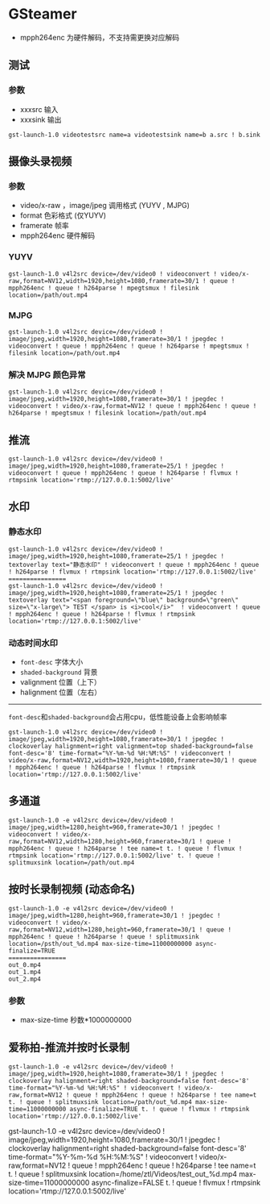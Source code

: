# GSteamer

- mpph264enc 为硬件解码，不支持需更换对应解码

## 测试

### 参数

- xxxsrc 输入
- xxxsink 输出

```shell
gst-launch-1.0 videotestsrc name=a videotestsink name=b a.src ! b.sink
```

## 摄像头录视频

### 参数

- video/x-raw ，image/jpeg 调用格式 (YUYV , MJPG)
- format 色彩格式 (仅YUYV)
- framerate 帧率
- mpph264enc 硬件解码

### YUYV

```shell
gst-launch-1.0 v4l2src device=/dev/video0 ! videoconvert ! video/x-raw,format=NV12,width=1920,height=1080,framerate=30/1 ! queue ! mpph264enc ! queue ! h264parse ! mpegtsmux ! filesink location=/path/out.mp4
```

### MJPG

```shell
gst-launch-1.0 v4l2src device=/dev/video0 ! image/jpeg,width=1920,height=1080,framerate=30/1 ! jpegdec ! videoconvert ! queue ! mpph264enc ! queue ! h264parse ! mpegtsmux ! filesink location=/path/out.mp4
```

### 解决 MJPG 颜色异常

```shell
gst-launch-1.0 v4l2src device=/dev/video0 ! image/jpeg,width=1920,height=1080,framerate=30/1 ! jpegdec ! videoconvert ! video/x-raw,format=NV12 ! queue ! mpph264enc ! queue ! h264parse ! mpegtsmux ! filesink location=/path/out.mp4
```



## 推流

```shell
gst-launch-1.0 v4l2src device=/dev/video0 ! image/jpeg,width=1920,height=1080,framerate=25/1 ! jpegdec ! videoconvert ! queue ! mpph264enc ! queue ! h264parse ! flvmux ! rtmpsink location='rtmp://127.0.0.1:5002/live'
```

## 水印

### 静态水印

```shell
gst-launch-1.0 v4l2src device=/dev/video0 ! image/jpeg,width=1920,height=1080,framerate=25/1 ! jpegdec ! textoverlay text="静态水印" ! videoconvert ! queue ! mpph264enc ! queue ! h264parse ! flvmux ! rtmpsink location='rtmp://127.0.0.1:5002/live'
================
gst-launch-1.0 v4l2src device=/dev/video0 ! image/jpeg,width=1920,height=1080,framerate=25/1 ! jpegdec ! textoverlay text="<span foreground=\"blue\" background=\"green\" size=\"x-large\"> TEST </span> is <i>cool</i>"  ! videoconvert ! queue ! mpph264enc ! queue ! h264parse ! flvmux ! rtmpsink location='rtmp://127.0.0.1:5002/live'
```

### 动态时间水印

- `font-desc` 字体大小
- `shaded-background` 背景
- valignment 位置（上下）
- halignment 位置（左右）

-------------------------

​	`font-desc`和`shaded-background`会占用cpu，低性能设备上会影响帧率

```shell
gst-launch-1.0 v4l2src device=/dev/video0 ! image/jpeg,width=1920,height=1080,framerate=30/1 ! jpegdec ! clockoverlay halignment=right valignment=top shaded-background=false font-desc='8' time-format="%Y-%m-%d %H:%M:%S" ! videoconvert ! video/x-raw,format=NV12,width=1920,height=1080,framerate=30/1 ! queue ! mpph264enc ! queue ! h264parse ! flvmux ! rtmpsink location='rtmp://127.0.0.1:5002/live'
```

## 多通道

```shell
gst-launch-1.0 -e v4l2src device=/dev/video0 ! image/jpeg,width=1280,height=960,framerate=30/1 ! jpegdec ! videoconvert ! video/x-raw,format=NV12,width=1280,height=960,framerate=30/1 ! queue ! mpph264enc ! queue ! h264parse ! tee name=t t. ! queue ! flvmux ! rtmpsink location='rtmp://127.0.0.1:5002/live' t. ! queue ! splitmuxsink location=/path/out.mp4
```

## 按时长录制视频 (动态命名)

```shell
gst-launch-1.0 -e v4l2src device=/dev/video0 ! image/jpeg,width=1280,height=960,framerate=30/1 ! jpegdec ! videoconvert ! video/x-raw,format=NV12,width=1280,height=960,framerate=30/1 ! queue ! mpph264enc ! queue ! h264parse ! queue ! splitmuxsink location=/psth/out_%d.mp4 max-size-time=11000000000 async-finalize=TRUE
================
out_0.mp4
out_1.mp4
out_2.mp4
```

### 参数

- max-size-time 秒数*1000000000

## 爱称拍-推流并按时长录制

```shell
gst-launch-1.0 -e v4l2src device=/dev/video0 ! image/jpeg,width=1920,height=1080,framerate=30/1 ! jpegdec ! clockoverlay halignment=right shaded-background=false font-desc='8' time-format="%Y-%m-%d %H:%M:%S" ! videoconvert ! video/x-raw,format=NV12 ! queue ! mpph264enc ! queue ! h264parse ! tee name=t t. ! queue ! splitmuxsink location=/path/out_%d.mp4 max-size-time=11000000000 async-finalize=TRUE t. ! queue ! flvmux ! rtmpsink location='rtmp://127.0.0.1:5002/live'
```

gst-launch-1.0 -e v4l2src device=/dev/video0 ! image/jpeg,width=1920,height=1080,framerate=30/1 ! jpegdec ! clockoverlay halignment=right shaded-background=false font-desc='8' time-format="%Y-%m-%d %H:%M:%S" ! videoconvert ! video/x-raw,format=NV12 ! queue ! mpph264enc ! queue ! h264parse ! tee name=t t. ! queue ! splitmuxsink location=/home/ztl/Videos/test_out_%d.mp4 max-size-time=11000000000 async-finalize=FALSE t. ! queue ! flvmux ! rtmpsink location='rtmp://127.0.0.1:5002/live'
